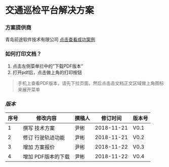 # 交通巡检平台解决方案 


### 方案提供商
青岛前途软件技术有限公司
[点击查看成功案例](http://www.yinbin.ink/project/)


### 如何打印文档？
1. 点击左侧菜单拦中的”下载PDF版本“
2. 打开pdf后，点击做上角的打印按钮

> 手机上查看PDF版本，请先下拉页面，然后点击击文档正文区域做上角图标来展开菜单<i class="fa fa-align-justify"/>

### 版本
|  序号 |  修改内容 | 撰稿人 | 修订时间 | 版本号 |
|---|---|---|---|---|
| 1 |  撰写 技术方案 |  尹彬 |  2018-11-21   |  V0.1  |
| 2 |  修订 行驶轨迹功能 |  尹彬 |  2018-11-21   |  V0.2  |
| 3 |  增加 方案报价 |  尹彬 |  2018-11-22   |  V0.3  |
| 4 |  增加 PDF版本的下载 |  尹彬 |  2018-11-22   |  V0.4  |



